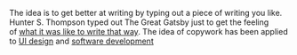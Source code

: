 The idea is to get better at writing by typing out a piece of writing you like. Hunter S. Thompson typed out The Great Gatsby just to get the feeling of [what it was like to write that way](https://www.newyorker.com/magazine/2005/03/07/believer). The idea of copywork has been applied to [UI design](https://www.smashingmagazine.com/2017/02/improving-ui-design-skills-copywork/) and [software development](https://daveceddia.com/learn-react-with-copywork/)